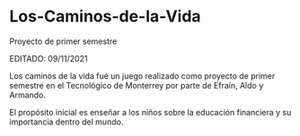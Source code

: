 # Los-Caminos-de-la-Vida
Proyecto de primer semestre

EDITADO: 09/11/2021

Los caminos de la vida fué un juego realizado como proyecto de primer semestre en el Tecnológico de Monterrey por parte de Efraín, Aldo y Armando.

El propósito inicial es enseñar a los niños sobre la educación financiera y su importancia dentro del mundo.
